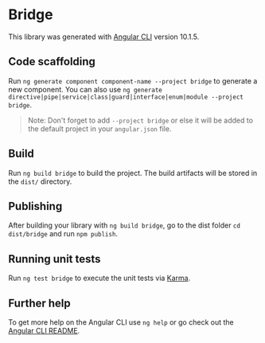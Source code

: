 # Bridge

This library was generated with [Angular CLI](https://github.com/angular/angular-cli) version 10.1.5.

## Code scaffolding

Run `ng generate component component-name --project bridge` to generate a new component. You can also use `ng generate directive|pipe|service|class|guard|interface|enum|module --project bridge`.
> Note: Don't forget to add `--project bridge` or else it will be added to the default project in your `angular.json` file. 

## Build

Run `ng build bridge` to build the project. The build artifacts will be stored in the `dist/` directory.

## Publishing

After building your library with `ng build bridge`, go to the dist folder `cd dist/bridge` and run `npm publish`.

## Running unit tests

Run `ng test bridge` to execute the unit tests via [Karma](https://karma-runner.github.io).

## Further help

To get more help on the Angular CLI use `ng help` or go check out the [Angular CLI README](https://github.com/angular/angular-cli/blob/master/README.md).
